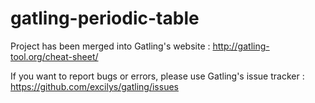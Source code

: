 gatling-periodic-table
======================

Project has been merged into Gatling's website : http://gatling-tool.org/cheat-sheet/

If you want to report bugs or errors, please use Gatling's issue tracker : https://github.com/excilys/gatling/issues
